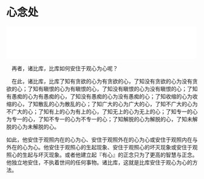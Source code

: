 # 心念处

<iframe frameborder="0" marginwidth="0" marginheight="0" width=500 height=86 src="./mp3/3-0.mp3"></iframe>

<!-- ![](./img/3-0.webp) -->

　再者，诸比库，比库如何安住于观心为心呢？


　在此，诸比库，比库了知有贪欲的心为有贪欲的心，了知没有贪欲的心为没有贪欲的心；了知有瞋恨的心为有瞋恨的心，了知没有瞋恨的心为没有瞋恨的心；了知有愚痴的心为有愚痴的心，了知没有愚痴的心为没有愚痴的心；了知收缩的心为收缩的心，了知散乱的心为散乱的心；了知广大的心为广大的心，了知不广大的心为不广大的心；了知有上的心为有上的心，了知无上的心为无上的心；了知专一的心为专一的心，了知不专一的心为不专一的心；了知解脱的心为解脱的心，了知未解脱的心为未解脱的心。


如此，他安住于观照内在的心为心、安住于观照外在的心为心或安住于观照内在与外在的心为心。他安住于观照心的生起现象、安住于观照心的坏灭现象或安住于观照心的生起与坏灭现象。或者他建立起『有心』的正念只为了更高的智慧与正念。他独立地安住，不执着世间的任何事物。诸比库，这就是比库安住于观心为心的方法。

